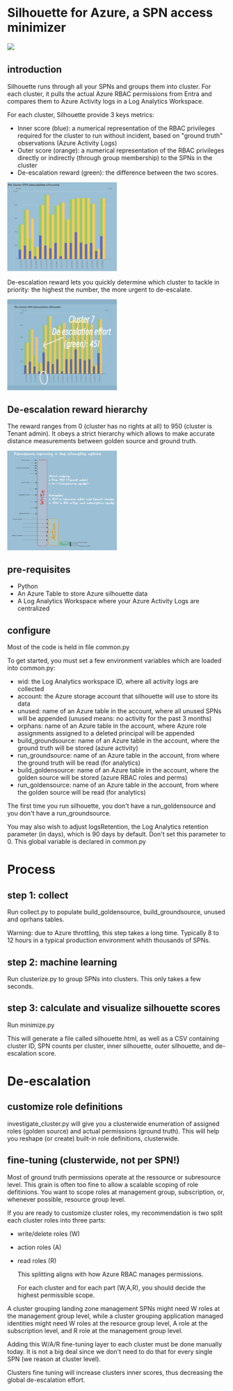 # Silhouette for Azure, a SPN access minimizer

<img src="https://github.com/labyrinthinesecurity/silhouette/blob/main/silhouette_logo.PNG" width="50%">

## introduction

Silhouette runs through all your SPNs and groups them into cluster. For each cluster, it pulls the actual Azure RBAC permissions from Entra and compares them to Azure Activity logs in a Log Analytics Workspace.

For each cluster, Silhouette provide 3 keys metrics:
- Inner score (blue): a numerical representation of the RBAC privileges required for the cluster to run without incident, based on "ground truth" observations (Azure Activity Logs)
- Outer score (orange): a numerical representation of the RBAC privileges directly or indirectly (through group membership) to the SPNs in the cluster
- De-escalation reward (green): the difference between the two scores.

<img src="https://github.com/labyrinthinesecurity/silhouette/blob/main/sil.PNG" width="50%">

De-escalation reward lets you quickly determine which cluster to tackle in priority: the highest the number, the more urgent to de-escalate.

<img src="https://github.com/labyrinthinesecurity/silhouette/blob/main/outer.png" width="50%">

## De-escalation reward hierarchy

The reward ranges from 0 (cluster has no rights at all) to 950 (cluster is Tenant admin). It obeys a strict hierarchy which allows to make accurate distance measurements between golden source and ground truth.

<img src="https://github.com/labyrinthinesecurity/silhouette/blob/main/hier.PNG" width="50%">

## pre-requisites
- Python
- An Azure Table to store Azure silhouette data
- A Log Analytics Workspace where your Azure Activity Logs are centralized

## configure

Most of the code is held in file common.py

To get started, you must set a few environment variables which are loaded into common.py:

- wid: the Log Analytics workspace ID, where all activity logs are collected
- account: the Azure storage account that silhouette will use to store its data
- unused: name of an Azure table in the account, where all unused SPNs will be appended (unused means: no activity for the past 3 months)
- orphans: name of an Azure table in the account, where Azure role assignments assigned to a deleted principal will be appended
- build_groundsource: name of an Azure table in the account, where the ground truth will be stored (azure activity)
- run_groundsource: name of an Azure table in the account, from where the ground truth will be read (for analytics)
- build_goldensource: name of an Azure table in the account, where the golden source will be stored (azure RBAC roles and perms)
- run_goldensource: name of an Azure table in the account, from where the golden source will be read (for analytics)

The first time you run silhouette, you don't have a run_goldensource and you don't have a run_groundsource.

You may also wish to adjust logsRetention, the Log Analytics retention parameter (in days), which is 90 days by default. Don't set this parameter to 0. This global variable is declared in common.py

# Process

## step 1: collect

Run collect.py to populate build_goldensource, build_groundsource, unused and oprhans tables.

Warning: due to Azure throttling, this step takes a long time. Typically 8 to 12 hours in a typical production environment whith thousands of SPNs.

## step 2: machine learning

Run clusterize.py to group SPNs into clusters. This only takes a few seconds.

## step 3: calculate and visualize silhouette scores

Run minimize.py

This will generate a file called silhouette.html, as well as a CSV containing cluster ID, SPN counts per cluster, inner silhouette, outer silhouette, and de-escalation score.

# De-escalation

## customize role definitions

investigate_cluster.py will give you a clusterwide enumeration of assigned roles (golden source) and actual permissions (ground truth).
This will help you reshape (or create) built-in role definitions, clusterwide.

## fine-tuning (clusterwide, not per SPN!)

Most of ground truth permissions operate at the ressource or subresource level. This grain is often too fine to allow a scalable scoping of role defitinions. You want to scope roles at management group, subscription, or, whenever possible, resource group level.

If you are ready to customize cluster roles, my recommendation is two split each cluster roles into three parts:

- write/delete roles (W)
- action roles (A)
- read roles (R)

  This splitting aligns with how Azure RBAC manages permissions.

  For each cluster and for each part (W,A,R), you should decide the highest permissible scope.

A cluster grouping landing zone management SPNs might need W roles at the management group level, while a cluster grouping application managed identities might need W roles at the resource group level, A role at the subscription level, and R role at the management group level.

Adding this W/A/R fine-tuning layer to each cluster must be done manually today. It is not a big deal since we don't need to do that for every single SPN (we reason at cluster level).

Clusters fine tuning will increase clusters inner scores, thus decreasing the global de-escalation effort.


